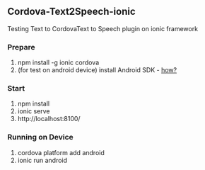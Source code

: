 ## Cordova-Text2Speech-ionic
 Testing Text to CordovaText to Speech plugin on ionic framework

### Prepare 
1. npm install -g ionic cordova
2. (for test on android device) install Android SDK - [how?](http://tutorialforlinux.com/2016/03/27/how-to-install-android-sdk-tools-on-ubuntu-16-04-xenial-32-64bit/)

### Start
1. npm install
2. ionic serve
3. http://localhost:8100/

### Running on Device
1. cordova platform add android
2. ionic run android
